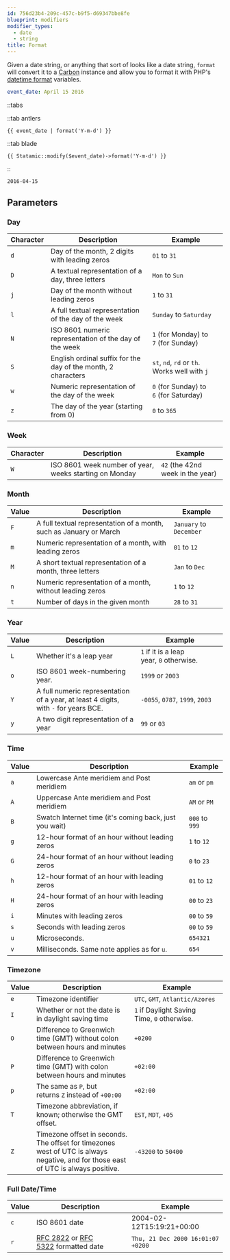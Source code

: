 ```yaml
---
id: 756d23b4-209c-457c-b9f5-d69347bbe8fe
blueprint: modifiers
modifier_types:
  - date
  - string
title: Format
---
```

Given a date string, or anything that sort of looks like a date string, `format` will convert it to a [Carbon][carbon] instance and allow you to format it with PHP's [datetime format][datetime] variables.

```yaml
event_date: April 15 2016
```

::tabs

::tab antlers
```antlers
{{ event_date | format('Y-m-d') }}
```
::tab blade
```blade
{{ Statamic::modify($event_date)->format('Y-m-d') }}
```
::

```html
2016-04-15
```

## Parameters

### Day

| Character | Description | Example |
| --------- | ----------- | -------------- |
| `d` | Day of the month, 2 digits with leading zeros | `01` to `31`  |
| `D` | A textual representation of a day, three letters  | `Mon` to `Sun` |
| `j` | Day of the month without leading zeros  | `1` to `31` |
| `l` | A full textual representation of the day of the week  | `Sunday` to `Saturday`|
| `N` | ISO 8601 numeric representation of the day of the week  | `1` (for Monday) to `7` (for Sunday) |
| `S` | English ordinal suffix for the day of the month, 2 characters | `st`, `nd`, `rd` or `th`. Works well with `j` |
| `w` | Numeric representation of the day of the week | `0` (for Sunday) to `6` (for Saturday) |
| `z` | The day of the year (starting from 0) | `0` to `365` |

### Week
| Character | Description | Example |
| --------- | ----------- | -------------- |
| `W`  | ISO 8601 week number of year, weeks starting on Monday  | `42` (the 42nd week in the year) |

### Month
| Value | Description | Example |
| --------- | ----------- | -------------- |
| `F`  | A full textual representation of a month, such as January or March  | `January` to `December`  |
| `m`  | Numeric representation of a month, with leading zeros | `01` to `12` |
| `M`  | A short textual representation of a month, three letters  | `Jan` to `Dec` |
| `n`  | Numeric representation of a month, without leading zeros  | `1` to `12`  |
| `t`  | Number of days in the given month | `28` to `31` |

### Year
| Value | Description | Example |
| --------- | ----------- | -------------- |
| `L`  | Whether it's a leap year  | `1` if it is a leap year, `0` otherwise.  |
| `o`  | ISO 8601 week-numbering year. | `1999` or `2003` |
| `Y`  | A full numeric representation of a year, at least 4 digits, with `-` for years BCE.| `-0055`, `0787`, `1999`, `2003` |
| `y`  | A two digit representation of a year  | `99` or `03`  |

### Time
| Value | Description | Example |
| --------- | ----------- | -------------- |
| `a`  | Lowercase Ante meridiem and Post meridiem | `am` or `pm`  |
| `A`  | Uppercase Ante meridiem and Post meridiem | `AM` or `PM`  |
| `B`  | Swatch Internet time (it's coming back, just you wait)  | `000` to `999` |
| `g`  | 12-hour format of an hour without leading zeros | `1` to `12`  |
| `G`  | 24-hour format of an hour without leading zeros | `0` to `23`  |
| `h`  | 12-hour format of an hour with leading zeros  | `01` to `12` |
| `H`  | 24-hour format of an hour with leading zeros  | `00` to `23` |
| `i`  | Minutes with leading zeros  | `00` to `59`  |
| `s`  | Seconds with leading zeros  | `00` to `59` |
| `u`  | Microseconds. | `654321` |
| `v`  | Milliseconds. Same note applies as for `u`.| `654`  |

### Timezone
| Value | Description | Example |
| --------- | ----------- | -------------- |
| `e` | Timezone identifier | `UTC`, `GMT`, `Atlantic/Azores` |
| `I`  | Whether or not the date is in daylight saving time | `1` if Daylight Saving Time, `0` otherwise. |
| `O` | Difference to Greenwich time (GMT) without colon between hours and minutes | `+0200` |
| `P` | Difference to Greenwich time (GMT) with colon between hours and minutes | `+02:00`  |
| `p` | The same as `P`, but returns `Z` instead of `+00:00` | `+02:00` |
| `T` | Timezone abbreviation, if known; otherwise the GMT offset.  | `EST`, `MDT`, `+05`  |
| `Z` | Timezone offset in seconds. The offset for timezones west of UTC is always negative, and for those east of UTC is always positive. | `-43200` to `50400`  |

### Full Date/Time

| Value | Description | Example |
| --------- | ----------- | -------------- |
| `c` | ISO 8601 date | 2004-02-12T15:19:21+00:00 |
| `r` | [RFC 2822](http://www.faqs.org/rfcs/rfc2822) or [RFC 5322](http://www.faqs.org/rfcs/rfc5322) formatted date | `Thu, 21 Dec 2000 16:01:07 +0200`  |

[carbon]: http://carbon.nesbot.com
[datetime]: https://www.php.net/manual/en/datetime.format.php
